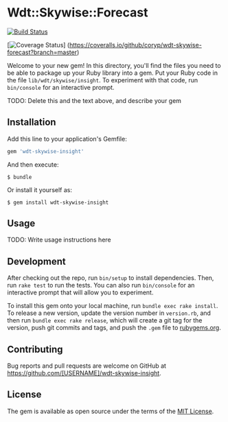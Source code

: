 # Wdt::Skywise::Forecast
[![Build Status](https://travis-ci.org/coryp/wdt-skywise-forecast.svg?branch=master)](https://travis-ci.org/coryp/wdt-skywise-forecast)

[![Coverage Status](https://coveralls.io/repos/github/coryp/wdt-skywise-forecast/badge.svg?branch=master)]  (https://coveralls.io/github/coryp/wdt-skywise-forecast?branch=master)

Welcome to your new gem! In this directory, you'll find the files you need to be able to package up your Ruby library into a gem. Put your Ruby code in the file `lib/wdt/skywise/insight`. To experiment with that code, run `bin/console` for an interactive prompt.

TODO: Delete this and the text above, and describe your gem

## Installation

Add this line to your application's Gemfile:

```ruby
gem 'wdt-skywise-insight'
```

And then execute:

    $ bundle

Or install it yourself as:

    $ gem install wdt-skywise-insight

## Usage

TODO: Write usage instructions here

## Development

After checking out the repo, run `bin/setup` to install dependencies. Then, run `rake test` to run the tests. You can also run `bin/console` for an interactive prompt that will allow you to experiment.

To install this gem onto your local machine, run `bundle exec rake install`. To release a new version, update the version number in `version.rb`, and then run `bundle exec rake release`, which will create a git tag for the version, push git commits and tags, and push the `.gem` file to [rubygems.org](https://rubygems.org).

## Contributing

Bug reports and pull requests are welcome on GitHub at https://github.com/[USERNAME]/wdt-skywise-insight.


## License

The gem is available as open source under the terms of the [MIT License](http://opensource.org/licenses/MIT).

